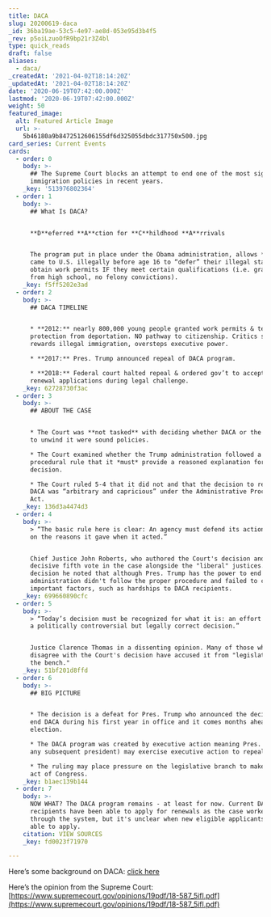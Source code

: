 ```yaml
---
title: DACA
slug: 20200619-daca
_id: 36ba19ae-53c5-4e97-ae8d-053e95d3b4f5
_rev: p5oiLzuoOfR9bp21r3Z4bl
type: quick_reads
draft: false
aliases:
  - daca/
_createdAt: '2021-04-02T18:14:20Z'
_updatedAt: '2021-04-02T18:14:20Z'
date: '2020-06-19T07:42:00.000Z'
lastmod: '2020-06-19T07:42:00.000Z'
weight: 50
featured_image:
  alt: Featured Article Image
  url: >-
    5b46180a9b8472512606155df6d325055dbdc317750x500.jpg
card_series: Current Events
cards:
  - order: 0
    body: >-
      ## The Supreme Court blocks an attempt to end one of the most significant
      immigration policies in recent years.
    _key: '513976802364'
  - order: 1
    body: >-
      ## What Is DACA?


      **D**eferred **A**ction for **C**hildhood **A**rrivals


      The program put in place under the Obama administration, allows *some* who
      came to U.S. illegally before age 16 to “defer” their illegal status &
      obtain work permits IF they meet certain qualifications (i.e. graduated
      from high school, no felony convictions).
    _key: f5ff5202e3ad
  - order: 2
    body: >-
      ## DACA TIMELINE


      * **2012:** nearly 800,000 young people granted work permits & temporary
      protection from deportation. NO pathway to citizenship. Critics say it
      rewards illegal immigration, oversteps executive power.

      * **2017:** Pres. Trump announced repeal of DACA program.

      * **2018:** Federal court halted repeal & ordered gov’t to accept DACA
      renewal applications during legal challenge.
    _key: 62728730f3ac
  - order: 3
    body: >-
      ## ABOUT THE CASE


      * The Court was **not tasked** with deciding whether DACA or the decision
      to unwind it were sound policies.

      * The Court examined whether the Trump administration followed a
      procedural rule that it *must* provide a reasoned explanation for its
      decision.

      * The Court ruled 5-4 that it did not and that the decision to rescind
      DACA was “arbitrary and capricious” under the Administrative Procedure
      Act.
    _key: 136d3a4474d3
  - order: 4
    body: >-
      > “The basic rule here is clear: An agency must defend its actions based
      on the reasons it gave when it acted.”


      Chief Justice John Roberts, who authored the Court's decision and cast the
      decisive fifth vote in the case alongside the "liberal" justices. In his
      decision he noted that although Pres. Trump has the power to end DACA, the
      administration didn't follow the proper procedure and failed to consider
      important factors, such as hardships to DACA recipients.
    _key: 699660890cfc
  - order: 5
    body: >-
      > “Today’s decision must be recognized for what it is: an effort to avoid
      a politically controversial but legally correct decision.”


      Justice Clarence Thomas in a dissenting opinion. Many of those who
      disagree with the Court's decision have accused it from "legislating from
      the bench."
    _key: 51bf201d8ffd
  - order: 6
    body: >-
      ## BIG PICTURE


      * The decision is a defeat for Pres. Trump who announced the decision to
      end DACA during his first year in office and it comes months ahead of the
      election.

      * The DACA program was created by executive action meaning Pres. Trump (or
      any subsequent president) may exercise executive action to repeal it.

      * The ruling may place pressure on the legislative branch to make DACA an
      act of Congress.
    _key: b1aec139b144
  - order: 7
    body: >-
      NOW WHAT? The DACA program remains - at least for now. Current DACA
      recipients have been able to apply for renewals as the case worked its way
      through the system, but it's unclear when new eligible applicants will be
      able to apply.
    citation: VIEW SOURCES
    _key: fd0023f71970

---
```

Here’s some background on DACA: [click here](ttps://smarthernews.com/18-02-27-daca/)

Here’s the opinion from the Supreme Court: [https://www.supremecourt.gov/opinions/19pdf/18-587_5ifl.pdf](https://www.supremecourt.gov/opinions/19pdf/18-587_5ifl.pdf)